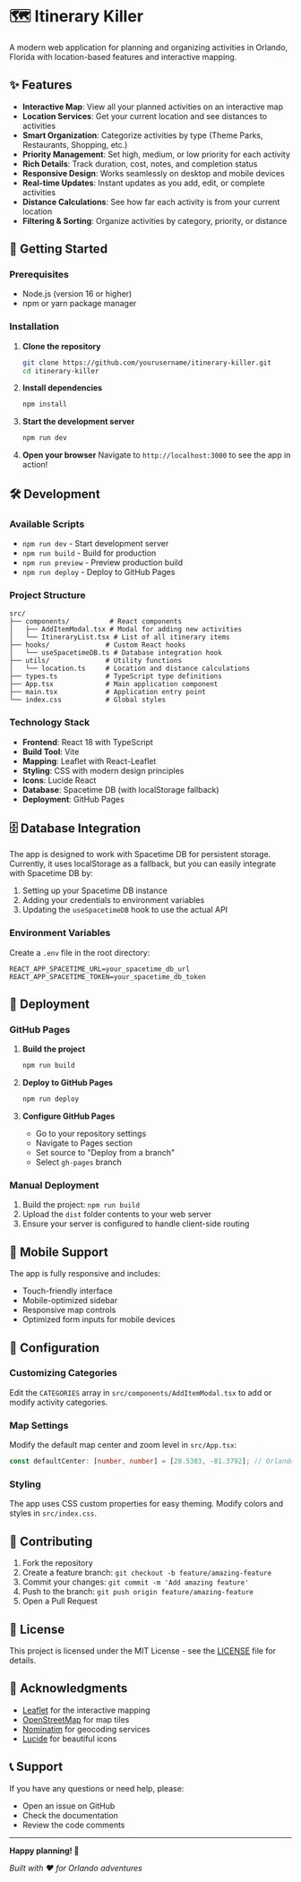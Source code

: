 # 🗺️ Itinerary Killer

A modern web application for planning and organizing activities in Orlando, Florida with location-based features and interactive mapping.

## ✨ Features

- **Interactive Map**: View all your planned activities on an interactive map
- **Location Services**: Get your current location and see distances to activities
- **Smart Organization**: Categorize activities by type (Theme Parks, Restaurants, Shopping, etc.)
- **Priority Management**: Set high, medium, or low priority for each activity
- **Rich Details**: Track duration, cost, notes, and completion status
- **Responsive Design**: Works seamlessly on desktop and mobile devices
- **Real-time Updates**: Instant updates as you add, edit, or complete activities
- **Distance Calculations**: See how far each activity is from your current location
- **Filtering & Sorting**: Organize activities by category, priority, or distance

## 🚀 Getting Started

### Prerequisites

- Node.js (version 16 or higher)
- npm or yarn package manager

### Installation

1. **Clone the repository**
   ```bash
   git clone https://github.com/yourusername/itinerary-killer.git
   cd itinerary-killer
   ```

2. **Install dependencies**
   ```bash
   npm install
   ```

3. **Start the development server**
   ```bash
   npm run dev
   ```

4. **Open your browser**
   Navigate to `http://localhost:3000` to see the app in action!

## 🛠️ Development

### Available Scripts

- `npm run dev` - Start development server
- `npm run build` - Build for production
- `npm run preview` - Preview production build
- `npm run deploy` - Deploy to GitHub Pages

### Project Structure

```
src/
├── components/          # React components
│   ├── AddItemModal.tsx # Modal for adding new activities
│   └── ItineraryList.tsx # List of all itinerary items
├── hooks/              # Custom React hooks
│   └── useSpacetimeDB.ts # Database integration hook
├── utils/              # Utility functions
│   └── location.ts     # Location and distance calculations
├── types.ts            # TypeScript type definitions
├── App.tsx             # Main application component
├── main.tsx            # Application entry point
└── index.css           # Global styles
```

### Technology Stack

- **Frontend**: React 18 with TypeScript
- **Build Tool**: Vite
- **Mapping**: Leaflet with React-Leaflet
- **Styling**: CSS with modern design principles
- **Icons**: Lucide React
- **Database**: Spacetime DB (with localStorage fallback)
- **Deployment**: GitHub Pages

## 🗄️ Database Integration

The app is designed to work with Spacetime DB for persistent storage. Currently, it uses localStorage as a fallback, but you can easily integrate with Spacetime DB by:

1. Setting up your Spacetime DB instance
2. Adding your credentials to environment variables
3. Updating the `useSpacetimeDB` hook to use the actual API

### Environment Variables

Create a `.env` file in the root directory:

```env
REACT_APP_SPACETIME_URL=your_spacetime_db_url
REACT_APP_SPACETIME_TOKEN=your_spacetime_db_token
```

## 🚀 Deployment

### GitHub Pages

1. **Build the project**
   ```bash
   npm run build
   ```

2. **Deploy to GitHub Pages**
   ```bash
   npm run deploy
   ```

3. **Configure GitHub Pages**
   - Go to your repository settings
   - Navigate to Pages section
   - Set source to "Deploy from a branch"
   - Select `gh-pages` branch

### Manual Deployment

1. Build the project: `npm run build`
2. Upload the `dist` folder contents to your web server
3. Ensure your server is configured to handle client-side routing

## 📱 Mobile Support

The app is fully responsive and includes:
- Touch-friendly interface
- Mobile-optimized sidebar
- Responsive map controls
- Optimized form inputs for mobile devices

## 🔧 Configuration

### Customizing Categories

Edit the `CATEGORIES` array in `src/components/AddItemModal.tsx` to add or modify activity categories.

### Map Settings

Modify the default map center and zoom level in `src/App.tsx`:

```typescript
const defaultCenter: [number, number] = [28.5383, -81.3792]; // Orlando, FL
```

### Styling

The app uses CSS custom properties for easy theming. Modify colors and styles in `src/index.css`.

## 🤝 Contributing

1. Fork the repository
2. Create a feature branch: `git checkout -b feature/amazing-feature`
3. Commit your changes: `git commit -m 'Add amazing feature'`
4. Push to the branch: `git push origin feature/amazing-feature`
5. Open a Pull Request

## 📄 License

This project is licensed under the MIT License - see the [LICENSE](LICENSE) file for details.

## 🙏 Acknowledgments

- [Leaflet](https://leafletjs.com/) for the interactive mapping
- [OpenStreetMap](https://www.openstreetmap.org/) for map tiles
- [Nominatim](https://nominatim.org/) for geocoding services
- [Lucide](https://lucide.dev/) for beautiful icons

## 📞 Support

If you have any questions or need help, please:
- Open an issue on GitHub
- Check the documentation
- Review the code comments

---

**Happy planning! 🎉**

*Built with ❤️ for Orlando adventures*

